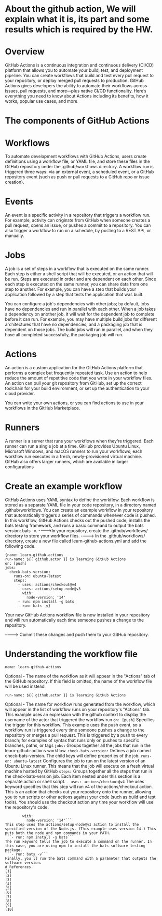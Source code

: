 # About the github action, We will explain what it is, its part and some results which is required by the HW.
# Overview
GitHub Actions is a continuous integration and continuous delivery (CI/CD) platform that allows you to automate your build, test, and deployment pipeline. You can create workflows that build and test every pull request to your repository, or deploy merged pull requests to production.
GitHub Actions gives developers the ability to automate their workflows across issues, pull requests, and more—plus native CI/CD functionality. Here’s everything you need to know about Actions including its benefits, how it works, popular use cases, and more.

# The components of GitHub Actions
# Workflows
To automate development workflows with GitHub Actions, users create definitions using a workflow file, or YAML file, and store these files in the GitHub repository under the .github/workflows directory. A workflow run is triggered three ways: via an external event, a scheduled event, or a GitHub repository event (such as push or pull requests to a GitHub repo or issue creation). 
# Events
An event is a specific activity in a repository that triggers a workflow run. For example, activity can originate from GitHub when someone creates a pull request, opens an issue, or pushes a commit to a repository. You can also trigger a workflow to run on a schedule, by posting to a REST API, or manually.
# Jobs
A job is a set of steps in a workflow that is executed on the same runner. Each step is either a shell script that will be executed, or an action that will be run. Steps are executed in order and are dependent on each other. Since each step is executed on the same runner, you can share data from one step to another. For example, you can have a step that builds your application followed by a step that tests the application that was built.

You can configure a job's dependencies with other jobs; by default, jobs have no dependencies and run in parallel with each other. When a job takes a dependency on another job, it will wait for the dependent job to complete before it can run. For example, you may have multiple build jobs for different architectures that have no dependencies, and a packaging job that is dependent on those jobs. The build jobs will run in parallel, and when they have all completed successfully, the packaging job will run.
# Actions
An action is a custom application for the GitHub Actions platform that performs a complex but frequently repeated task. Use an action to help reduce the amount of repetitive code that you write in your workflow files. An action can pull your git repository from GitHub, set up the correct toolchain for your build environment, or set up the authentication to your cloud provider.

You can write your own actions, or you can find actions to use in your workflows in the GitHub Marketplace.
# Runners
A runner is a server that runs your workflows when they're triggered. Each runner can run a single job at a time. GitHub provides Ubuntu Linux, Microsoft Windows, and macOS runners to run your workflows; each workflow run executes in a fresh, newly-provisioned virtual machine. GitHub also offers larger runners, which are available in larger configurations
# Create an example workflow
GitHub Actions uses YAML syntax to define the workflow. Each workflow is stored as a separate YAML file in your code repository, in a directory named .github/workflows.
You can create an example workflow in your repository that automatically triggers a series of commands whenever code is pushed. In this workflow, GitHub Actions checks out the pushed code, installs the bats testing framework, and runs a basic command to output the bats version: bats -v.
---->In your repository, create the .github/workflows/ directory to store your workflow files.
----> In the .github/workflows/ directory, create a new file called learn-github-actions.yml and add the following code.
```
{name: learn-github-actions
run-name: ${{ github.actor }} is learning GitHub Actions
on: [push]
jobs:
  check-bats-version:
    runs-on: ubuntu-latest
    steps:
      - uses: actions/checkout@v4
      - uses: actions/setup-node@v3
        with:
          node-version: '14'
      - run: npm install -g bats
      - run: bats -v}
```
Your new GitHub Actions workflow file is now installed in your repository and will run automatically each time someone pushes a change to the repository.


----> Commit these changes and push them to your GitHub repository.



# Understanding the workflow file
```name: learn-github-actions```

Optional - The name of the workflow as it will appear in the "Actions" tab of the GitHub repository. If this field is omitted, the name of the workflow file will be used instead.

```run-name: ${{ github.actor }} is learning GitHub Actions```

Optional - The name for workflow runs generated from the workflow, which will appear in the list of workflow runs on your repository's "Actions" tab. This example uses an expression with the github context to display the username of the actor that triggered the workflow run
```on: [push]```
Specifies the trigger for this workflow. This example uses the push event, so a workflow run is triggered every time someone pushes a change to the repository or merges a pull request. This is triggered by a push to every branch; for examples of syntax that runs only on pushes to specific branches, paths, or tags
```jobs:```
Groups together all the jobs that run in the learn-github-actions workflow.
```check-bats-version:```
Defines a job named check-bats-version. The child keys will define properties of the job.
```runs-on: ubuntu-latest```
Configures the job to run on the latest version of an Ubuntu Linux runner. This means that the job will execute on a fresh virtual machine hosted by GitHub
```steps:```
Groups together all the steps that run in the check-bats-version job. Each item nested under this section is a separate action or shell script.
```- uses: actions/checkout@v4```
The uses keyword specifies that this step will run v4 of the actions/checkout action. This is an action that checks out your repository onto the runner, allowing you to run scripts or other actions against your code (such as build and test tools). You should use the checkout action any time your workflow will use the repository's code.
```- uses: actions/setup-node@v3
        with:
          node-version: '14'```
This step uses the actions/setup-node@v3 action to install the specified version of the Node.js. (This example uses version 14.) This puts both the node and npm commands in your PATH.
```- run: npm install -g bats```
The run keyword tells the job to execute a command on the runner. In this case, you are using npm to install the bats software testing package.
```- run: bats -v```
Finally, you'll run the bats command with a parameter that outputs the software version.
# References.
[1]
[2]
[3]
[4]
[5]
[6]
[7]
[8]
[9]
[10]

